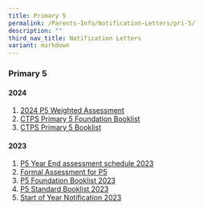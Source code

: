 ```yaml
---
title: Primary 5
permalink: /Parents-Info/Notification-Letters/pri-5/
description: ""
third_nav_title: Notification Letters
variant: markdown
---
```

### Primary 5

#### 2024
1. [2024 P5 Weighted Assessment](/files/2024/2024_Formal_Assessment_for_Primary_5__Parent_s_Notification__1.pdf)
2. [CTPS Primary 5 Foundation Booklist](/files/2024/P5FDN_booklist_2024.pdf)
3. [CTPS Primary 5 Booklist](/files/2024/P5_booklist_2024.pdf)

#### 2023
1. [P5 Year End assessment schedule 2023](/files/2023/T3/primary%20five%20year-end%20assessment%20schedule%202023.pdf)
2. [Formal Assessment for P5](/files/2023/T1/2023%20Formal%20Assessment%20for%20P5%20(Parent%20notification).pdf)
3. [P5 Foundation Booklist 2023](/files/2023/P5%202023%20BOOKLIST%20(FOUNDATION).pdf)
4. [P5 Standard Booklist 2023](/files/2023/P5%202023%20BOOKLIST%20(STANDARD).pdf)
5. [Start of Year Notification 2023](/files/2023/T1/2023%20Start%20of%20Year%20Notification_FINAL%20v2.pdf)